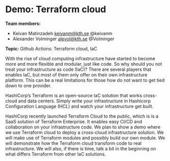 # Demo: Terraform cloud
**Team members:**

- Keivan Matinzadeh keivanm@kth.se @keivanm
- Alexander Volminger alevol@kth.se @Volminger

**Topic:**
Github Actions: Terraform cloud, IaC


With the rise of cloud computing infrastructure have started to become more and more flexible and modular, just like code. So why should you not treat your infrastructure as code (IaC)? There are several players that enables IaC, but most of them only offer on their own infrastructure platform. This can be a real limitations for those how do not want to get tied down to one provider.

HashiCorp’s Terraform is an open-source IaC solution that works cross-cloud and data centers. Simply write your infrastructure in Hashicorp Configuration Language (HCL) and watch your infrastructure get built.

HashiCorp recently launched Terraform Cloud to the public, which is is a SaaS solution of Terraform Enterprise. It enables easy CI/CD and collaboration on your infrastructure code. We plan to show a demo where we use Terraform cloud to deploy a cross-cloud infrastructure solution. We will make use of Terraform modules and possibly build our own module. We will demonstrate how the Terraform cloud transform code to real infrastructure. We will also, if there is time, talk a bit in the beginning on what differs Terraform from other IaC solutions.

